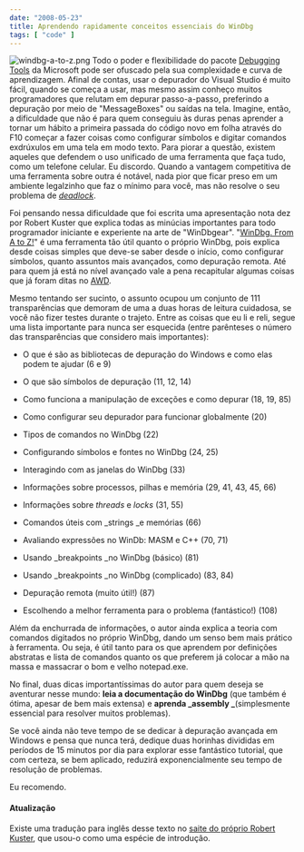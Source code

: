 ```yaml
---
date: "2008-05-23"
title: Aprendendo rapidamente conceitos essenciais do WinDbg
tags: [ "code" ]
---
```

![windbg-a-to-z.png](/images/tMg8bHb.png) Todo o poder e flexibilidade do pacote [Debugging Tools](http://www.microsoft.com/whdc/devtools/debugging/default.mspx) da Microsoft pode ser ofuscado pela sua complexidade e curva de aprendizagem. Afinal de contas, usar o depurador do Visual Studio é muito fácil, quando se começa a usar, mas mesmo assim conheço muitos programadores que relutam em depurar passo-a-passo, preferindo a depuração por meio de "MessageBoxes" ou saídas na tela. Imagine, então, a dificuldade que não é para quem conseguiu às duras penas aprender a tornar um hábito a primeira passada do código novo em folha através do F10 começar a fazer coisas como configurar símbolos e digitar comandos exdrúxulos em uma tela em modo texto. Para piorar a questão, existem aqueles que defendem o uso unificado de uma ferramenta que faça tudo, como um telefone celular. Eu discordo. Quando a vantagem competitiva de uma ferramenta sobre outra é notável, nada pior que ficar preso em um ambiente legalzinho que faz o mínimo para você, mas não resolve o seu problema de [_deadlock_](http://en.wikipedia.org/wiki/Deadlock).

Foi pensando nessa dificuldade que foi escrita uma apresentação nota dez por Robert Kuster que explica todas as minúcias importantes para todo programador iniciante e experiente na arte de "WinDbgear". "[WinDbg. From A to Z!](http://www.software.rkuster.com/windbg/windbg_booklet.htm)" é uma ferramenta tão útil quanto o próprio WinDbg, pois explica desde coisas simples que deve-se saber desde o início, como configurar símbolos, quanto assuntos mais avançados, como depuração remota. Até para quem já está no nível avançado vale a pena recapitular algumas coisas que já foram ditas no  [AWD](http://advancedwindowsdebugging.com/).

Mesmo tentando ser sucinto, o assunto ocupou um conjunto de 111 transparências que demoram de uma a duas horas de leitura cuidadosa, se você não fizer testes durante o trajeto. Entre as coisas que eu li e reli, segue uma lista importante para nunca ser esquecida (entre parênteses o número das transparências que considero mais importantes):

	
  * O que é são as bibliotecas de depuração do Windows e como elas podem te ajudar (6 e 9)

	
  * O que são símbolos de depuração (11, 12, 14)

	
  * Como funciona a manipulação de exceções e como depurar (18, 19, 85)

	
  * Como configurar seu depurador para funcionar globalmente (20)

	
  * Tipos de comandos no WinDbg (22)

	
  * Configurando símbolos e fontes no WinDbg (24, 25)

	
  * Interagindo com as janelas do WinDbg (33)

	
  * Informações sobre processos, pilhas e memória (29, 41, 43, 45, 66)

	
  * Informações sobre _threads_ e _locks_ (31, 55)

	
  * Comandos úteis com _strings _e memórias (66)

	
  * Avaliando expressões no WinDb: MASM e C++ (70, 71)

	
  * Usando _breakpoints _no WinDbg (básico) (81)

	
  * Usando _breakpoints _no WinDbg (complicado) (83, 84)

	
  * Depuração remota (muito útil!) (87)

	
  * Escolhendo a melhor ferramenta para o problema (fantástico!) (108)

Além da enchurrada de informações, o autor ainda explica a teoria com comandos digitados no próprio WinDbg, dando um senso bem mais prático à ferramenta. Ou seja, é útil tanto para os que aprendem por definições abstratas e lista de comandos quanto os que preferem já colocar a mão na massa e massacrar o bom e velho notepad.exe.

No final, duas dicas importantíssimas do autor para quem deseja se aventurar nesse mundo: **leia a documentação do WinDbg** (que também é ótima, apesar de bem mais extensa) e **aprenda _assembly _**(simplesmente essencial para resolver muitos problemas).

Se você ainda não teve tempo de se dedicar à depuração avançada em Windows e pensa que nunca terá, dedique duas horinhas divididas em períodos de 15 minutos por dia para explorar esse fantástico tutorial, que com certeza, se bem aplicado, reduzirá exponencialmente seu tempo de resolução de problemas.

Eu recomendo.

#### Atualização

Existe uma tradução para inglês desse texto no [saite do próprio Robert Kuster](http://windbg.info/), que usou-o como uma espécie de introdução.

